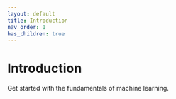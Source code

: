 ```yaml
---
layout: default
title: Introduction
nav_order: 1
has_children: true
---
```


# Introduction

Get started with the fundamentals of machine learning.
